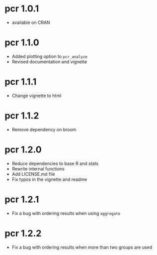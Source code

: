 # pcr 1.0.1

  - available on CRAN

# pcr 1.1.0  

  - Added plotting option to `pcr_analyze`  
  - Revised documentation and vignette  

# pcr 1.1.1

  - Change vignette to html

# pcr 1.1.2
  
  - Remove dependency on broom 

# pcr 1.2.0
 
  - Reduce dependencies to base R and stats
  - Rewrite internal functions
  - Add LICENSE.md file
  - Fix typos in the vignette and readme

# pcr 1.2.1
  
  - Fix a bug with ordering results when using `aggregate`

# pcr 1.2.2

  - Fix a bug with ordering results when more than two groups are used
  
